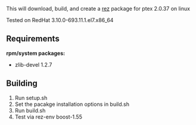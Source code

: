 This will download, build, and create a [rez](http://nerdvegas.github.io/rez/) package for ptex 2.0.37 on linux

Tested on RedHat 3.10.0-693.11.1.el7.x86_64

## Requirements

**rpm/system packages:**

 - zlib-devel 1.2.7

## Building

 1. Run setup.sh
 2. Set the pacakge installation options in build.sh
 3. Run build.sh
 4. Test via rez-env boost-1.55

